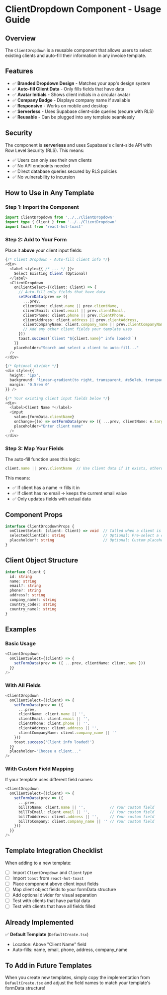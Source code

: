 # ClientDropdown Component - Usage Guide

## Overview
The `ClientDropdown` is a reusable component that allows users to select existing clients and auto-fill their information in any invoice template.

## Features
- ✅ **Branded Dropdown Design** - Matches your app's design system
- ✅ **Auto-fill Client Data** - Only fills fields that have data
- ✅ **Avatar Initials** - Shows client initials in a circular avatar
- ✅ **Company Badge** - Displays company name if available
- ✅ **Responsive** - Works on mobile and desktop
- ✅ **Serverless** - Uses Supabase client-side queries (secure with RLS)
- ✅ **Reusable** - Can be plugged into any template seamlessly

## Security
The component is **serverless** and uses Supabase's client-side API with Row Level Security (RLS). This means:
- ✅ Users can only see their own clients
- ✅ No API endpoints needed
- ✅ Direct database queries secured by RLS policies
- ✅ No vulnerability to incursion

## How to Use in Any Template

### Step 1: Import the Component

```typescript
import ClientDropdown from '../../ClientDropdown'
import type { Client } from '../../ClientDropdown'
import toast from 'react-hot-toast'
```

### Step 2: Add to Your Form

Place it **above** your client input fields:

```typescript
{/* Client Dropdown - Auto-fill client info */}
<div>
  <label style={{ /* ... */ }}>
    Select Existing Client (Optional)
  </label>
  <ClientDropdown
    onClientSelect={(client: Client) => {
      // Auto-fill only fields that have data
      setFormData(prev => ({
        ...prev,
        clientName: client.name || prev.clientName,
        clientEmail: client.email || prev.clientEmail,
        clientPhone: client.phone || prev.clientPhone,
        clientAddress: client.address || prev.clientAddress,
        clientCompanyName: client.company_name || prev.clientCompanyName
        // Add any other client fields your template uses
      }))
      toast.success(`Client "${client.name}" info loaded!`)
    }}
    placeholder="Search and select a client to auto-fill..."
  />
</div>

{/* Optional divider */}
<div style={{
  height: '1px',
  background: 'linear-gradient(to right, transparent, #e5e7eb, transparent)',
  margin: '0.5rem 0'
}} />

{/* Your existing client input fields below */}
<div>
  <label>Client Name *</label>
  <input
    value={formData.clientName}
    onChange={(e) => setFormData(prev => ({ ...prev, clientName: e.target.value }))}
    placeholder="Enter client name"
  />
</div>
```

### Step 3: Map Your Fields

The auto-fill function uses this logic:
```typescript
client.name || prev.clientName  // Use client data if it exists, otherwise keep current value
```

This means:
- ✅ If client has a name → fills it in
- ✅ If client has no email → keeps the current email value
- ✅ Only updates fields with actual data

## Component Props

```typescript
interface ClientDropdownProps {
  onClientSelect: (client: Client) => void  // Called when a client is selected
  selectedClientId?: string                 // Optional: Pre-select a client
  placeholder?: string                      // Optional: Custom placeholder text
}
```

## Client Object Structure

```typescript
interface Client {
  id: string
  name: string
  email?: string
  phone?: string
  address?: string
  company_name?: string
  country_code?: string
  country_name?: string
}
```

## Examples

### Basic Usage
```typescript
<ClientDropdown
  onClientSelect={(client) => {
    setFormData(prev => ({ ...prev, clientName: client.name }))
  }}
/>
```

### With All Fields
```typescript
<ClientDropdown
  onClientSelect={(client) => {
    setFormData(prev => ({
      ...prev,
      clientName: client.name || '',
      clientEmail: client.email || '',
      clientPhone: client.phone || '',
      clientAddress: client.address || '',
      clientCompanyName: client.company_name || ''
    }))
    toast.success('Client info loaded!')
  }}
  placeholder="Choose a client..."
/>
```

### With Custom Field Mapping
If your template uses different field names:

```typescript
<ClientDropdown
  onClientSelect={(client) => {
    setFormData(prev => ({
      ...prev,
      billToName: client.name || '',           // Your custom field
      billToEmail: client.email || '',         // Your custom field
      billToAddress: client.address || '',     // Your custom field
      billToCompany: client.company_name || '' // Your custom field
    }))
  }}
/>
```

## Template Integration Checklist

When adding to a new template:

- [ ] Import `ClientDropdown` and `Client` type
- [ ] Import `toast` from `react-hot-toast`
- [ ] Place component above client input fields
- [ ] Map client object fields to your formData structure
- [ ] Add optional divider for visual separation
- [ ] Test with clients that have partial data
- [ ] Test with clients that have all fields filled

## Already Implemented

✅ **Default Template** (`DefaultCreate.tsx`)
- Location: Above "Client Name" field
- Auto-fills: name, email, phone, address, company_name

## To Add in Future Templates

When you create new templates, simply copy the implementation from `DefaultCreate.tsx` and adjust the field names to match your template's formData structure!

